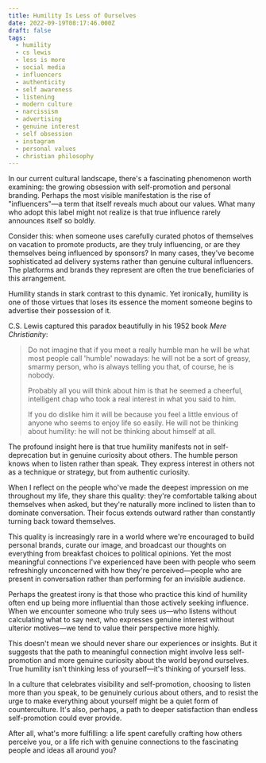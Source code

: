 ```yaml
---
title: Humility Is Less of Ourselves
date: 2022-09-19T08:17:46.000Z
draft: false
tags:
  - humility
  - cs lewis
  - less is more
  - social media
  - influencers
  - authenticity
  - self awareness
  - listening
  - modern culture
  - narcissism
  - advertising
  - genuine interest
  - self obsession
  - instagram
  - personal values
  - christian philosophy
---
```


In our current cultural landscape, there's a fascinating phenomenon worth examining: the growing obsession with self-promotion and personal branding. Perhaps the most visible manifestation is the rise of "influencers"—a term that itself reveals much about our values. What many who adopt this label might not realize is that true influence rarely announces itself so boldly.

Consider this: when someone uses carefully curated photos of themselves on vacation to promote products, are they truly influencing, or are they themselves being influenced by sponsors? In many cases, they've become sophisticated ad delivery systems rather than genuine cultural influencers. The platforms and brands they represent are often the true beneficiaries of this arrangement.

Humility stands in stark contrast to this dynamic. Yet ironically, humility is one of those virtues that loses its essence the moment someone begins to advertise their possession of it.

C.S. Lewis captured this paradox beautifully in his 1952 book _Mere Christianity_:

> Do not imagine that if you meet a really humble man he will be what most people call 'humble' nowadays: he will not be a sort of greasy, smarmy person, who is always telling you that, of course, he is nobody.
>
> Probably all you will think about him is that he seemed a cheerful, intelligent chap who took a real interest in what you said to him.
>
> If you do dislike him it will be because you feel a little envious of anyone who seems to enjoy life so easily. He will not be thinking about humility: he will not be thinking about himself at all.

The profound insight here is that true humility manifests not in self-deprecation but in genuine curiosity about others. The humble person knows when to listen rather than speak. They express interest in others not as a technique or strategy, but from authentic curiosity.

When I reflect on the people who've made the deepest impression on me throughout my life, they share this quality: they're comfortable talking about themselves when asked, but they're naturally more inclined to listen than to dominate conversation. Their focus extends outward rather than constantly turning back toward themselves.

This quality is increasingly rare in a world where we're encouraged to build personal brands, curate our image, and broadcast our thoughts on everything from breakfast choices to political opinions. Yet the most meaningful connections I've experienced have been with people who seem refreshingly unconcerned with how they're perceived—people who are present in conversation rather than performing for an invisible audience.

Perhaps the greatest irony is that those who practice this kind of humility often end up being more influential than those actively seeking influence. When we encounter someone who truly sees us—who listens without calculating what to say next, who expresses genuine interest without ulterior motives—we tend to value their perspective more highly.

This doesn't mean we should never share our experiences or insights. But it suggests that the path to meaningful connection might involve less self-promotion and more genuine curiosity about the world beyond ourselves. True humility isn't thinking less of yourself—it's thinking of yourself less.

In a culture that celebrates visibility and self-promotion, choosing to listen more than you speak, to be genuinely curious about others, and to resist the urge to make everything about yourself might be a quiet form of counterculture. It's also, perhaps, a path to deeper satisfaction than endless self-promotion could ever provide.

After all, what's more fulfilling: a life spent carefully crafting how others perceive you, or a life rich with genuine connections to the fascinating people and ideas all around you?
